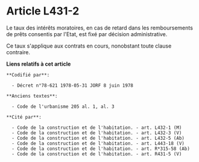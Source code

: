 # Article L431-2

Le taux des intérêts moratoires, en cas de retard dans les remboursements de prêts consentis par l'Etat, est fixé par
décision administrative.

Ce taux s'applique aux contrats en cours, nonobstant toute clause contraire.

**Liens relatifs à cet article**

	**Codifié par**:

	  - Décret n°78-621 1978-05-31 JORF 8 juin 1978

	**Anciens textes**:

	  - Code de l'urbanisme 205 al. 1, al. 3

	**Cité par**:

	  - Code de la construction et de l'habitation. - art. L432-1 (M)
	  - Code de la construction et de l'habitation. - art. L432-3 (V)
	  - Code de la construction et de l'habitation. - art. L432-5 (Ab)
	  - Code de la construction et de l'habitation. - art. L443-18 (V)
	  - Code de la construction et de l'habitation. - art. R*315-58 (Ab)
	  - Code de la construction et de l'habitation. - art. R431-5 (V)

